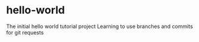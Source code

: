 # hello-world
The initial hello world tutorial project
Learning to use branches and commits for git requests
